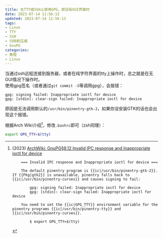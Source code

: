```yaml
---
title: 在TTY或SSH上使用GPG，即没有GUI界面时
date: 2023-07-14 11:56:13
updated: 2023-07-14 11:56:13
tags:
- Linux
- TTY
- SSH
- 归档和压缩
- GnuPG
categories:
- 教程
- Linux
---
```


当通过ssh远程连接到服务器，或者在纯字符界面的tty上操作时，总之就是在无GUI情况下操作时。  
使用gpg签名（或者通过`git commit -S`等调用gpg），会报错：
```
gpg: signing failed: Inappropriate ioctl for device
gpg: [stdin]: clear-sign failed: Inappropriate ioctl for device
```

原因是无法调用默认的`/usr/bin/pinentry-gtk-2`，如果你没安装GTK的话也会出现这个报错。

根据Arch Wiki介绍[^1]，修改`.bashrc`即可（zsh同理）：
```bash .bashrc
export GPG_TTY=$(tty)
```

<!-- more -->

[^1]: (2023) [ArchWiki: GnuPG§9.12 Invalid IPC response and Inappropriate ioctl for device](https://wiki.archlinux.org/title/GnuPG#Invalid_IPC_response_and_Inappropriate_ioctl_for_device)
    ```wiki
        === Invalid IPC response and Inappropriate ioctl for device ===

        The default pinentry program is {{ic|/usr/bin/pinentry-gtk-2}}. If {{Pkg|gtk2}} is unavailable, pinentry falls back to {{ic|/usr/bin/pinentry-curses}} and causes signing to fail:

            gpg: signing failed: Inappropriate ioctl for device
            gpg: [stdin]: clear-sign failed: Inappropriate ioctl for device

        You need to set the {{ic|GPG_TTY}} environment variable for the pinentry programs {{ic|/usr/bin/pinentry-tty}} and {{ic|/usr/bin/pinentry-curses}}.

            $ export GPG_TTY=$(tty)
    ```
